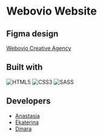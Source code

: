 # Webovio Website


## Figma design

[Webovio Creative Agency](<https://www.figma.com/file/VuMfLaWwwk43R4BStqvL1f/Webovio-(Copy)?node-id=0-1&t=heKRKIsiMRojQwo1-0>)


## Built with

![HTML5](https://img.shields.io/badge/html5-%23E34F26.svg?style=for-the-badge&logo=html5&logoColor=white) ![CSS3](https://img.shields.io/badge/css3-%231572B6.svg?style=for-the-badge&logo=css3&logoColor=white) ![SASS](https://img.shields.io/badge/SASS-hotpink.svg?style=for-the-badge&logo=SASS&logoColor=white)


## Developers

- [Anastasia](https://github.com/AnastasiaKia)
- [Ekaterina](https://github.com/perkatya)
- [Dinara](https://github.com/di1ib)
